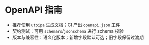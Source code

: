 # OpenAPI 指南

- 推荐使用 `utoipa` 生成文档；CI 产出 `openapi.json` 工件
- 契约测试：可用 `schemars`/`jsonschema` 进行 schema 校验
- 版本与兼容性：语义化版本；新增字段默认可选；旧字段保留过渡期
